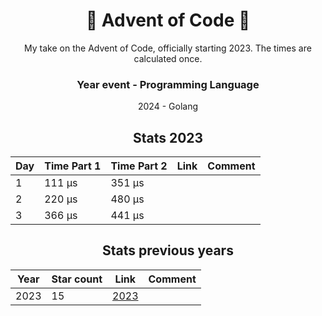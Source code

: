 <div align='center'>
  <h1>🎄 Advent of Code 🎄</h1>
  My take on the Advent of Code, officially starting 2023.
  The times are calculated once.
  
  ### Year event - Programming Language
  2024 - Golang
  
  
  ## Stats 2023

| Day | Time Part 1 | Time Part 2 | Link | Comment |
| --- | ----------- | ----------- | ---- | ------- |
| 1   | 111 μs      | 351 μs      |      |         |
| 2   | 220 μs      | 480 μs      |      |         |
| 3   | 366 μs      | 441 μs      |      |         |

## Stats previous years

| Year | Star count | Link                                                        | Comment |
| ---- | ---------- | ----------------------------------------------------------- | ------- |
| 2023 | 15         | [2023](https://github.com/ahenningsson/aoc/tree/main/2023/) |         |

</div>
